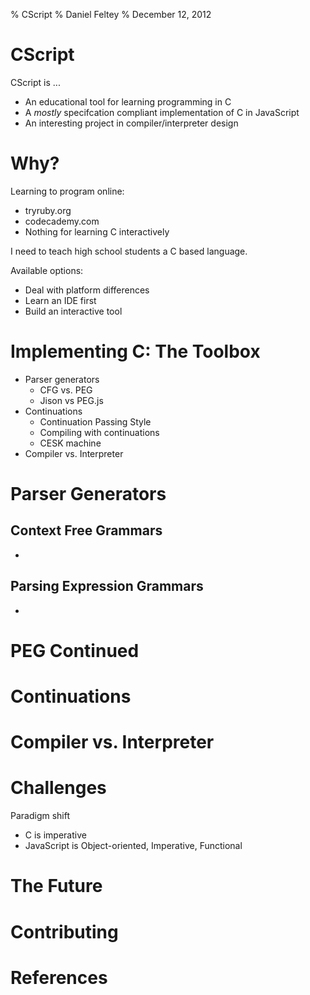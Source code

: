 % CScript
% Daniel Feltey
% December 12, 2012

# CScript

CScript is ...

- An educational tool for learning programming in C
- A *mostly* specifcation compliant implementation of C in JavaScript
- An interesting project in compiler/interpreter design


# Why?

Learning to program online:

- tryruby.org
- codecademy.com
- Nothing for learning C interactively

I need to teach high school students a C based language. 

Available options:

- Deal with platform differences
- Learn an IDE first
- Build an interactive tool

# Implementing C: The Toolbox

- Parser generators
    - CFG vs. PEG
    - Jison vs PEG.js
- Continuations
    - Continuation Passing Style
    - Compiling with continuations
    - CESK machine
- Compiler vs. Interpreter 

# Parser Generators

Context Free Grammars
- 
-

Parsing Expression Grammars
-
-

# PEG Continued 

# Continuations

# Compiler vs. Interpreter


# Challenges

Paradigm shift

- C is imperative
- JavaScript is Object-oriented, Imperative, Functional


# The Future

# Contributing

# References









